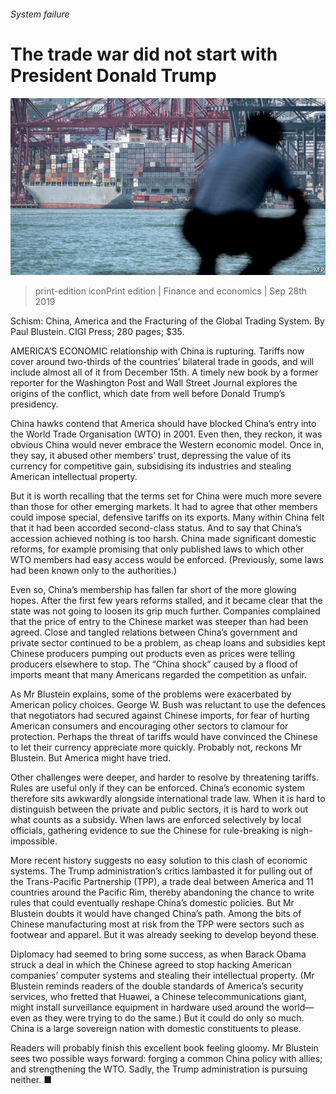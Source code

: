 ###### System failure

# The trade war did not start with President Donald Trump 

![image](images/20190928_fnp501.jpg) 

> print-edition iconPrint edition | Finance and economics | Sep 28th 2019 

Schism: China, America and the Fracturing of the Global Trading System. By Paul Blustein. CIGI Press; 280 pages; $35. 

AMERICA’S ECONOMIC relationship with China is rupturing. Tariffs now cover around two-thirds of the countries’ bilateral trade in goods, and will include almost all of it from December 15th. A timely new book by a former reporter for the Washington Post and Wall Street Journal explores the origins of the conflict, which date from well before Donald Trump’s presidency. 

China hawks contend that America should have blocked China’s entry into the World Trade Organisation (WTO) in 2001. Even then, they reckon, it was obvious China would never embrace the Western economic model. Once in, they say, it abused other members’ trust, depressing the value of its currency for competitive gain, subsidising its industries and stealing American intellectual property. 

But it is worth recalling that the terms set for China were much more severe than those for other emerging markets. It had to agree that other members could impose special, defensive tariffs on its exports. Many within China felt that it had been accorded second-class status. And to say that China’s accession achieved nothing is too harsh. China made significant domestic reforms, for example promising that only published laws to which other WTO members had easy access would be enforced. (Previously, some laws had been known only to the authorities.) 

Even so, China’s membership has fallen far short of the more glowing hopes. After the first few years reforms stalled, and it became clear that the state was not going to loosen its grip much further. Companies complained that the price of entry to the Chinese market was steeper than had been agreed. Close and tangled relations between China’s government and private sector continued to be a problem, as cheap loans and subsidies kept Chinese producers pumping out products even as prices were telling producers elsewhere to stop. The “China shock” caused by a flood of imports meant that many Americans regarded the competition as unfair. 

As Mr Blustein explains, some of the problems were exacerbated by American policy choices. George W. Bush was reluctant to use the defences that negotiators had secured against Chinese imports, for fear of hurting American consumers and encouraging other sectors to clamour for protection. Perhaps the threat of tariffs would have convinced the Chinese to let their currency appreciate more quickly. Probably not, reckons Mr Blustein. But America might have tried. 

Other challenges were deeper, and harder to resolve by threatening tariffs. Rules are useful only if they can be enforced. China’s economic system therefore sits awkwardly alongside international trade law. When it is hard to distinguish between the private and public sectors, it is hard to work out what counts as a subsidy. When laws are enforced selectively by local officials, gathering evidence to sue the Chinese for rule-breaking is nigh-impossible. 

More recent history suggests no easy solution to this clash of economic systems. The Trump administration’s critics lambasted it for pulling out of the Trans-Pacific Partnership (TPP), a trade deal between America and 11 countries around the Pacific Rim, thereby abandoning the chance to write rules that could eventually reshape China’s domestic policies. But Mr Blustein doubts it would have changed China’s path. Among the bits of Chinese manufacturing most at risk from the TPP were sectors such as footwear and apparel. But it was already seeking to develop beyond these. 

Diplomacy had seemed to bring some success, as when Barack Obama struck a deal in which the Chinese agreed to stop hacking American companies’ computer systems and stealing their intellectual property. (Mr Blustein reminds readers of the double standards of America’s security services, who fretted that Huawei, a Chinese telecommunications giant, might install surveillance equipment in hardware used around the world—even as they were trying to do the same.) But it could do only so much. China is a large sovereign nation with domestic constituents to please. 

Readers will probably finish this excellent book feeling gloomy. Mr Blustein sees two possible ways forward: forging a common China policy with allies; and strengthening the WTO. Sadly, the Trump administration is pursuing neither. ■ 

